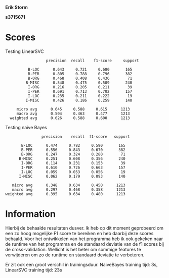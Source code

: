 **Erik Storm**

**s3715671**

# Scores

Testing LinearSVC

                      precision  recall    f1-score     support

              B-LOC      0.643     0.721     0.680       165
              B-PER      0.805     0.788     0.796       382
              B-ORG      0.468     0.408     0.436        71
             B-MISC      0.548     0.475     0.509       240
              I-ORG      0.216     0.205     0.211        39
              I-PER      0.691     0.713     0.702       157
              I-LOC      0.235     0.211     0.222        19
             I-MISC      0.426     0.186     0.259       140
      
         micro avg      0.645     0.588     0.615      1213
         macro avg      0.504     0.463     0.477      1213
      weighted avg      0.626     0.588     0.600      1213

Testing naive Bayes

                    precision    recall  f1-score   support

           B-LOC      0.474     0.782     0.590       165
           B-PER      0.556     0.843     0.670       382
           B-ORG      0.247     0.324     0.280        71
          B-MISC      0.251     0.608     0.356       240
           I-ORG      0.114     0.231     0.153        39
           I-PER      0.610     0.726     0.663       157
           I-LOC      0.059     0.053     0.056        19
          I-MISC      0.062     0.179     0.093       140

       micro avg      0.348     0.634     0.450      1213
       macro avg      0.297     0.468     0.358      1213
    weighted avg      0.395     0.634     0.480      1213

# Information

Hierbij de behaalde resultaten dusver. Ik heb op dit moment geprobeerd om een zo hoog mogelijke F1 score te bereiken en heb daarbij deze scores behaald.
Voor het ontwikkelen van het programma heb ik ook gekeken naar de runtime van het programma en de standaard deviatie van de f1 scores bij de cross-validation.
Wellicht is het beter om sommige features te verwijderen om zo de runtime en standaard deviatie te verbeteren.

Er zit ook een groot verschil in trainingsduur.
NaiveBayes training tijd: 3s,
LinearSVC training tijd: 23s
